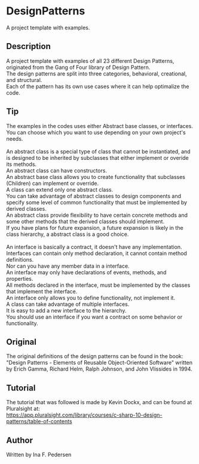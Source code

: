 # DesignPatterns
A project template with examples.

## Description
A project template with examples of all 23 different Design Patterns, originated from the Gang of Four library of Design Pattern. </br>
The design patterns are split into three categories, behavioral, creational, and structural. </br>
Each of the pattern has its own use cases where it can help optimalize the code.

## Tip
The examples in the codes uses either Abstract base classes, or interfaces. You can choose which you want to use depending on your own project's needs. </br>
</br>
An abstract class is a special type of class that cannot be instantiated, and is designed to be inherited by subclasses that either implement or overide its methods. </br>
An abstract class can have constructors.</br>
An abstract base class allows you to create functionality that subclasses (Children) can implement or override.</br>
A class can extend only one abstract class. </br>
You can take advantage of abstract classes to design components and specify some level of common functionality that must be implemented by derived classes.</br>
An abstract class provide flexibility to have certain concrete methods and some other methods that the derived classes should implement.</br>
If you have plans for future expansion, a future expansion is likely in the class hierarchy, a abstract class is a good choice.</br>
</br>
An interface is basically a contract, it doesn't have any implementation. </br>
Interfaces can contain only method declaration, it cannot contain method definitions.</br>
Nor can you have any member data in a interface.</br>
An interface may only have declarations of events, methods, and properties. </br>
All methods declared in the interface, must be implemented by the classes that implement the interface.</br>
An interface only allows you to define functionality, not implement it.</br>
A class can take advantage of multiple interfaces.</br>
It is easy to add a new interface to the hierarchy. </br>
You should use an interface if you want a contract on some behavior or functionality.

## Original
The original definitions of the design patterns can be found in the book: </br>
"Design Patterns - Elements of Reusable Object-Oriented Software" written by Erich Gamma, Richard Helm, Ralph Johnson, and John Vlissides in 1994.

## Tutorial
The tutorial that was followed is made by Kevin Dockx, and can be found at Pluralsight at: </br>
https://app.pluralsight.com/library/courses/c-sharp-10-design-patterns/table-of-contents

## Author
Written by Ina F. Pedersen

